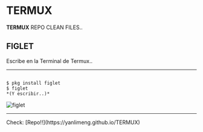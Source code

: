 # TERMUX
**TERMUX** REPO CLEAN FILES..

## FIGLET
Escribe en la Terminal de Termux..

<hr>

```

$ pkg install figlet
$ figlet
*(Y escribir..)*

```

![figlet](https://user-images.githubusercontent.com/80227002/111868500-87113780-897a-11eb-832b-66adbd5e56d5.jpeg)
 
<hr> 
Check: [Repo!!](https://yanlimeng.github.io/TERMUX) 


